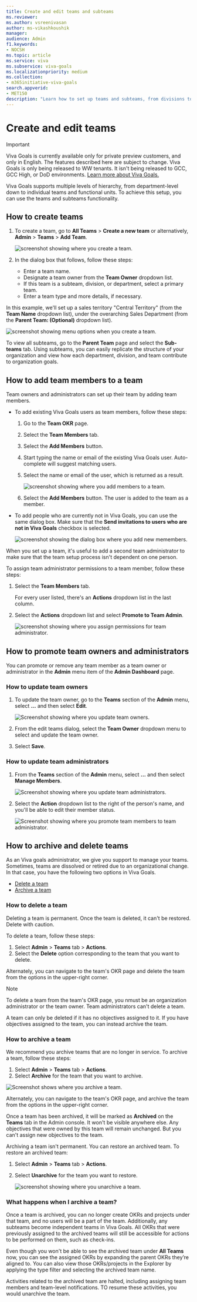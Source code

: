 ```yaml
---
title: Create and edit teams and subteams
ms.reviewer: 
ms.author: vsreenivasan
author: ms-vikashkoushik
manager: 
audience: Admin
f1.keywords:
- NOCSH
ms.topic: article
ms.service: viva
ms.subservice: viva-goals
ms.localizationpriority: medium
ms.collection:  
- m365initiative-viva-goals  
search.appverid:
- MET150
description: "Learn how to set up teams and subteams, from divisions to small functional units"
---
```


# Create and edit teams 

> [!IMPORTANT]
> Viva Goals is currently available only for private preview customers, and only in English. The features described here are subject to change. Viva Goals is only being released to WW tenants. It isn't being released to GCC, GCC High, or DoD environments. [Learn more about Viva Goals.](https://go.microsoft.com/fwlink/?linkid=2189933)

Viva Goals supports multiple levels of hierarchy, from department-level down to individual teams and functional units. To achieve this setup, you can use the teams and subteams functionality.

## How to create teams 

1. To create a team, go to **All Teams** > **Create a new team** or alternatively, **Admin** > **Teams** > **Add Team**.

    ![screenshot showing where you create a team.](../media/goals/2/22/a.jpg)
   
1. In the dialog box that follows, follow these steps:

   - Enter a team name.
   - Designate a team owner from the **Team Owner** dropdown list.
   - If this team is a subteam, division, or department, select a primary team.
   - Enter a team type and more details, if necessary.

In this example, we'll set up a sales territory "Central Territory" (from the **Team Name** dropdown list), under the overarching Sales Department (from the **Parent Team: (Optional)** dropdown list).

![screenshot showing menu options when you create a team.](../media/goals/2/22/b.jpg)

To view all subteams, go to the **Parent Team** page and select the **Sub-teams** tab. Using subteams, you can easily replicate the structure of your organization and view how each department, division, and team contribute to organization goals.

## How to add team members to a team 

Team owners and administrators can set up their team by adding team members.

- To add existing Viva Goals users as team members, follow these steps:

   1. Go to the **Team OKR** page.
   1. Select the **Team Members** tab.
   1. Select the **Add Members** button.
   1. Start typing the name or email of the existing Viva Goals user. Auto-complete will suggest matching users.
   1. Select the name or email of the user, which is returned as a result.

      ![screenshot showing where you add members to a team.](../media/goals/2/22/c.jpg)

   
   1. Select the **Add Members** button. The user is added to the team as a member.

- To add people who are currently not in Viva Goals, you can use the same dialog box. Make sure that the **Send invitations to users who are not in Viva Goals** checkbox is selected.

  ![screenshot showing the dialog box where you add new memembers.](../media/goals/2/22/d.jpg)

When you set up a team, it's useful to add a second team administrator to make sure that the team setup process isn't dependent on one person.

To assign team administrator permissions to a team member, follow these steps:

1. Select the **Team Members** tab.

   For every user listed, there's an **Actions** dropdown list in the last column.

1. Select the **Actions** dropdown list and select **Promote to Team Admin**.

   ![screenshot showing where you assign permissions for team administrator.](../media/goals/2/22/e.jpg)

## How to promote team owners and administrators

You can promote or remove any team member as a team owner or administrator in the **Admin** menu item of the **Admin Dashboard** page.

### How to update team owners

1. To update the team owner, go to the **Teams** section of the **Admin** menu, select **...** and then select **Edit**.

    ![Screenshot showing where you update team owners.](../media/goals/2/22/f.jpg)

1. From the edit teams dialog, select the **Team Owner** dropdown menu to select and update the team owner.

1. Select **Save**.

### How to update team administrators

1. From the **Teams** section of the **Admin** menu, select **...** and then select **Manage Members**.

    ![Screenshot showing where you update team administrators.](../media/goals/2/22/g.jpg)

1. Select the **Action** dropdown list to the right of the person's name, and you'll be able to edit their member status.

   ![Screenshot showing where you promote team members to team administrator.](../media/goals/2/22/h.jpg)
 
## How to archive and delete teams

As an Viva goals administrator, we give you support to manage your teams. Sometimes, teams are dissolved or retired due to an organizational change. In that case, you have the following two options in Viva Goals.
- [Delete a team](#how-to-delete-a-team)
- [Archive a team](#how-to-archive-a-team)

### How to delete a team

Deleting a team is permanent. Once the team is deleted, it can't be restored. Delete with caution. 

To delete a team, follow these steps:

1. Select **Admin** > **Teams** tab > **Actions**.
1. Select the **Delete** option corresponding to the team that you want to delete.

Alternately, you can navigate to the team's OKR page and delete the team from the options in the upper-right corner.

> [!NOTE]
> To delete a team from the team's OKR page, you nmust be an organization administrator or the team owner. Team administrators can't delete a team.

A team can only be deleted if it has no objectives assigned to it. If you have objectives assigned to the team, you can instead archive the team.

### How to archive a team 

We recommend you archive teams that are no longer in service. To archive a team, follow these steps:

1. Select **Admin** > **Teams** tab > **Actions**.
1. Select **Archive** for the team that you want to archive.

![Screenshot shows where you archive a team.](../media/goals/2/22/i.jpg)

Alternately, you can navigate to the team's OKR page, and archive the team from the options in the upper-right corner.

Once a team has been archived, it will be marked as **Archived** on the **Teams** tab in the Admin console. It won't be visible anywhere else. Any objectives that were owned by this team will remain unchanged. But you can't assign new objectives to the team.

Archiving a team isn't permanent. You can restore an archived team. To restore an archived team:

1. Select **Admin** > **Teams** tab > **Actions**.
1. Select **Unarchive** for the team you want to restore.

   ![screenshot showing where you unarchive a team.](../media/goals/2/22/j.jpg)
   
### What happens when I archive a team?

Once a team is archived, you can no longer create OKRs and projects under that team, and no users will be a part of the team. Additionally, any subteams become independent teams in Viva Goals. All OKRs that were previously assigned to the archived teams will still be accessible for actions to be performed on them, such as check-ins.

Even though you won't be able to see the archived team under **All Teams** now, you can see the assigned OKRs by expanding the parent OKRs they’re aligned to. You can also view those OKRs/projects in the Explorer by applying the type filter and selecting the archived team name.

Activities related to the archived team are halted, including assigning team members and team-level notifications. TO resume these activities, you would unarchive the team. 
